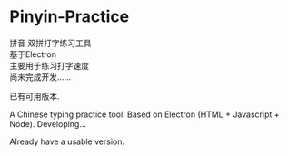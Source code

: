 # Pinyin-Practice

拼音 双拼打字练习工具  
基于Electron  
主要用于练习打字速度  
尚未完成开发……

已有可用版本. 

A Chinese typing practice tool. 
Based on Electron (HTML + Javascript + Node). 
Developing...

Already have a usable version. 
